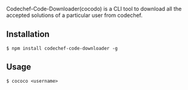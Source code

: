 Codechef-Code-Downloader(cocodo) is a CLI tool to download all the accepted solutions of a particular user from codechef. 

## Installation

```console
$ npm install codechef-code-downloader -g
```

## Usage

```$ cococo <username>```